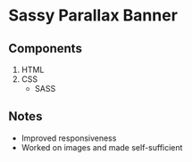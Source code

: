 # Sassy Parallax Banner

## Components

1. HTML
2. CSS
   - SASS

## Notes

- Improved responsiveness
- Worked on images and made self-sufficient
